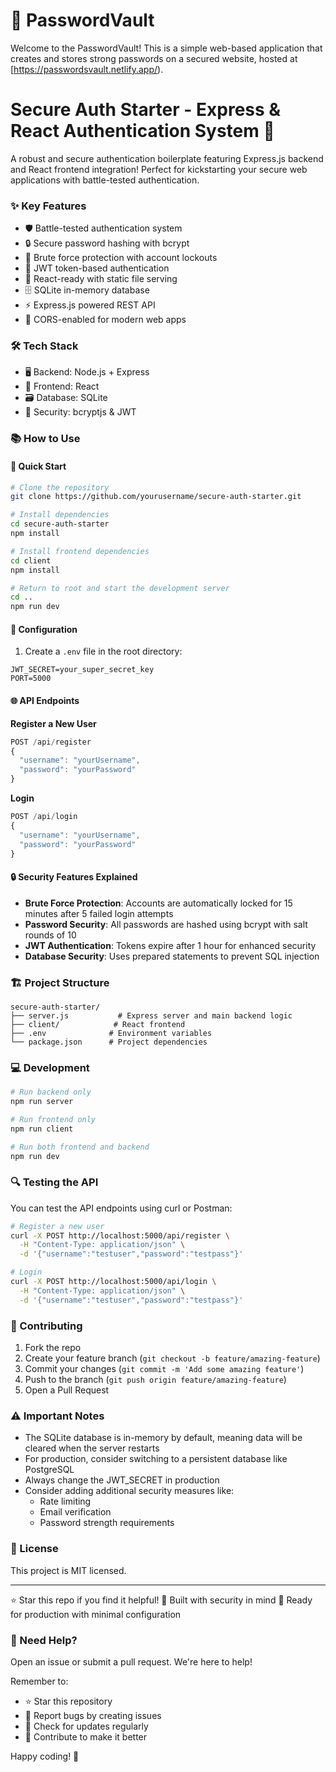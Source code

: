 
# 🔐 PasswordVault

Welcome to the PasswordVault! This is a simple web-based application that creates and stores strong passwords on a secured website, hosted at [https://passwordsvault.netlify.app/).

# Secure Auth Starter - Express & React Authentication System 🚀

A robust and secure authentication boilerplate featuring Express.js backend and React frontend integration! Perfect for kickstarting your secure web applications with battle-tested authentication.

### ✨ Key Features
- 🛡️ Battle-tested authentication system
- 🔒 Secure password hashing with bcrypt
- 🚫 Brute force protection with account lockouts
- 🎯 JWT token-based authentication
- 📱 React-ready with static file serving
- 🗄️ SQLite in-memory database
- ⚡ Express.js powered REST API
- 🔄 CORS-enabled for modern web apps

### 🛠️ Tech Stack
- 🖥️ Backend: Node.js + Express
- 🎨 Frontend: React
- 🗃️ Database: SQLite
- 🔑 Security: bcryptjs & JWT

### 📚 How to Use

#### 🚀 Quick Start
```bash
# Clone the repository
git clone https://github.com/yourusername/secure-auth-starter.git

# Install dependencies
cd secure-auth-starter
npm install

# Install frontend dependencies
cd client
npm install

# Return to root and start the development server
cd ..
npm run dev
```

#### 🔧 Configuration
1. Create a `.env` file in the root directory:
```env
JWT_SECRET=your_super_secret_key
PORT=5000
```

#### 🌐 API Endpoints

**Register a New User**
```javascript
POST /api/register
{
  "username": "yourUsername",
  "password": "yourPassword"
}
```

**Login**
```javascript
POST /api/login
{
  "username": "yourUsername",
  "password": "yourPassword"
}
```

#### 🔒 Security Features Explained
- **Brute Force Protection**: Accounts are automatically locked for 15 minutes after 5 failed login attempts
- **Password Security**: All passwords are hashed using bcrypt with salt rounds of 10
- **JWT Authentication**: Tokens expire after 1 hour for enhanced security
- **Database Security**: Uses prepared statements to prevent SQL injection

### 🏗️ Project Structure
```
secure-auth-starter/
├── server.js           # Express server and main backend logic
├── client/            # React frontend
├── .env              # Environment variables
└── package.json      # Project dependencies
```

### 💻 Development

```bash
# Run backend only
npm run server

# Run frontend only
npm run client

# Run both frontend and backend
npm run dev
```

### 🔍 Testing the API
You can test the API endpoints using curl or Postman:

```bash
# Register a new user
curl -X POST http://localhost:5000/api/register \
  -H "Content-Type: application/json" \
  -d '{"username":"testuser","password":"testpass"}'

# Login
curl -X POST http://localhost:5000/api/login \
  -H "Content-Type: application/json" \
  -d '{"username":"testuser","password":"testpass"}'
```

### 🤝 Contributing
1. Fork the repo
2. Create your feature branch (`git checkout -b feature/amazing-feature`)
3. Commit your changes (`git commit -m 'Add some amazing feature'`)
4. Push to the branch (`git push origin feature/amazing-feature`)
5. Open a Pull Request

### ⚠️ Important Notes
- The SQLite database is in-memory by default, meaning data will be cleared when the server restarts
- For production, consider switching to a persistent database like PostgreSQL
- Always change the JWT_SECRET in production
- Consider adding additional security measures like:
  - Rate limiting
  - Email verification
  - Password strength requirements

### 📝 License
This project is MIT licensed.

---
⭐ Star this repo if you find it helpful!
🔑 Built with security in mind
🚀 Ready for production with minimal configuration

### 🤔 Need Help?
Open an issue or submit a pull request. We're here to help! 

Remember to:
- ⭐ Star this repository
- 🐛 Report bugs by creating issues
- 🔄 Check for updates regularly
- 🤝 Contribute to make it better

Happy coding! 🎉

